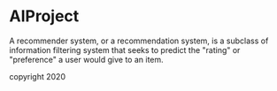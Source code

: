 # AIProject
A recommender system, or a recommendation system, is a subclass of information filtering system that seeks to predict the "rating" or "preference" a user would give to an item.
 
 copyright 2020
